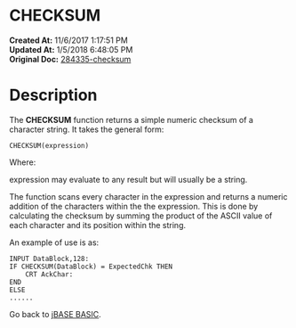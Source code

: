 # CHECKSUM

**Created At:** 11/6/2017 1:17:51 PM  
**Updated At:** 1/5/2018 6:48:05 PM  
**Original Doc:** [284335-checksum](https://docs.jbase.com/36868-jbase-basic/284335-checksum)  


# Description 

The **CHECKSUM** function returns a simple numeric checksum of a character string. It takes the general form:

```
CHECKSUM(expression)
```

Where:

expression may evaluate to any result but will usually be a string.

The function scans every character in the expression and returns a numeric addition of the characters within the the expression. This is done by calculating the checksum by summing the product of the ASCII value of each character and its position within the string.

An example of use is as:

```
INPUT DataBlock,128:
IF CHECKSUM(DataBlock) = ExpectedChk THEN
    CRT AckChar:
END
ELSE
......
```



Go back to [jBASE BASIC](263498-jbase-basic).
